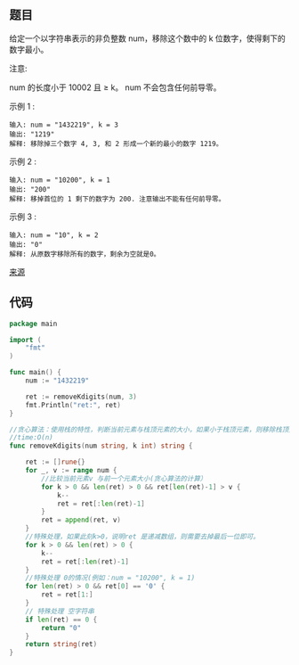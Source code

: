 
## 题目
给定一个以字符串表示的非负整数 num，移除这个数中的 k 位数字，使得剩下的数字最小。

注意:

num 的长度小于 10002 且 ≥ k。
num 不会包含任何前导零。

示例 1 :
~~~
输入: num = "1432219", k = 3
输出: "1219"
解释: 移除掉三个数字 4, 3, 和 2 形成一个新的最小的数字 1219。

~~~
示例 2 :

~~~
输入: num = "10200", k = 1
输出: "200"
解释: 移掉首位的 1 剩下的数字为 200. 注意输出不能有任何前导零。
~~~
示例 3 :
~~~
输入: num = "10", k = 2
输出: "0"
解释: 从原数字移除所有的数字，剩余为空就是0。
~~~

[来源](https://leetcode-cn.com/problems/remove-k-digits/)
## 代码
~~~go
package main

import (
	"fmt"
)

func main() {
	num := "1432219"

	ret := removeKdigits(num, 3)
	fmt.Println("ret:", ret)
}

//贪心算法：使用栈的特性，判断当前元素与栈顶元素的大小，如果小于栈顶元素，则移除栈顶元素
//time:O(n)
func removeKdigits(num string, k int) string {

	ret := []rune{}
	for _, v := range num {
		//比较当前元素v 与前一个元素大小(贪心算法的计算）
		for k > 0 && len(ret) > 0 && ret[len(ret)-1] > v {
			k--
			ret = ret[:len(ret)-1]
		}
		ret = append(ret, v)
	}
	//特殊处理，如果此刻k>0，说明ret 是递减数组，则需要去掉最后一位即可。
	for k > 0 && len(ret) > 0 {
		k--
		ret = ret[:len(ret)-1]
	}
	//特殊处理 0的情况(例如：num = "10200", k = 1)
	for len(ret) > 0 && ret[0] == '0' {
		ret = ret[1:]
	}
	// 特殊处理 空字符串
	if len(ret) == 0 {
		return "0"
	}
	return string(ret)
}

~~~
